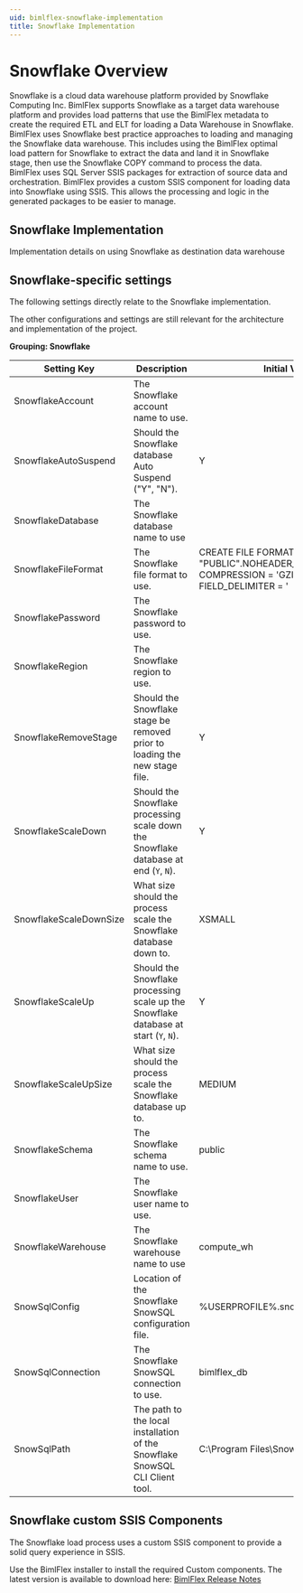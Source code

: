 ```yaml
---
uid: bimlflex-snowflake-implementation
title: Snowflake Implementation
---
```


# Snowflake Overview

Snowflake is a cloud data warehouse platform provided by Snowflake Computing Inc.  BimlFlex supports Snowflake as a target data warehouse platform and provides load patterns that use the BimlFlex metadata to create the required ETL and ELT for loading a Data Warehouse in Snowflake.  BimlFlex uses Snowflake best practice approaches to loading and managing the Snowflake data warehouse.  This includes using the BimlFlex optimal load pattern for Snowflake to extract the data and land it in Snowflake stage, then use the Snowflake COPY command to process the data.  BimlFlex uses SQL Server SSIS packages for extraction of source data and orchestration. BimlFlex provides a custom SSIS component for loading data into Snowflake using SSIS. This allows the processing and logic in the generated packages to be easier to manage.

## Snowflake Implementation

<!-- TODO: Review -->

Implementation details on using Snowflake as destination data warehouse

## Snowflake-specific settings

The following settings directly relate to the Snowflake implementation.

The other configurations and settings are still relevant for the architecture and implementation of the project.

**Grouping: Snowflake**

| Setting Key | Description | Initial Value |
| ----------- | ----------- | ------------- |
| SnowflakeAccount       | The Snowflake account name to use. |  |
| SnowflakeAutoSuspend   | Should the Snowflake database Auto Suspend ("Y", "N"). | Y |
| SnowflakeDatabase      | The Snowflake database name to use |  |
| SnowflakeFileFormat    | The Snowflake file format to use. | CREATE FILE FORMAT IF NOT EXISTS "PUBLIC".NOHEADER_PIPE_CSV_FORMAT COMPRESSION = 'GZIP' FIELD_DELIMITER = '|' RECORD_DELIMITER = '\n' SKIP_HEADER = 0 TRIM_SPACE = FALSE NULL_IF = ('\\N'); |
| SnowflakePassword      | The Snowflake password to use. |  |
| SnowflakeRegion        | The Snowflake region to use. |  |
| SnowflakeRemoveStage   | Should the Snowflake stage be removed prior to loading the new stage file. | Y |
| SnowflakeScaleDown     | Should the Snowflake processing scale down the Snowflake database at end (`Y`, `N`). | Y |
| SnowflakeScaleDownSize | What size should the process scale the Snowflake database down to. | XSMALL |
| SnowflakeScaleUp       | Should the Snowflake processing scale up the Snowflake database at start (`Y`, `N`). | Y |
| SnowflakeScaleUpSize   | What size should the process scale the Snowflake database up to. | MEDIUM |
| SnowflakeSchema        | The Snowflake schema name to use. | public |
| SnowflakeUser          | The Snowflake user name to use. |  |
| SnowflakeWarehouse     | The Snowflake warehouse name to use | compute_wh |
| SnowSqlConfig          | Location of the Snowflake SnowSQL configuration file. | %USERPROFILE%\.snowsql\config |
| SnowSqlConnection      | The Snowflake SnowSQL connection to use. | bimlflex_db |
| SnowSqlPath            | The path to the local installation of the Snowflake SnowSQL CLI Client tool. | C:\Program Files\Snowflake SnowSQL |

## Snowflake custom SSIS Components

The Snowflake load process uses a custom SSIS component to provide a solid query experience in SSIS.

Use the BimlFlex installer to install the required Custom components. The latest version is available to download here: [BimlFlex Release Notes](xref:bimlflex-release-notes)

<!-- TODO: Snowflake specific deployment steps. -->
<!--

## Sample project metadata

For a sample project loading data from a SQL Server with a AdventureWorksLT source database, use the following sample configuration as a starting point

### Connections

The Data warehouse connections to Snowflake are all defined as `OLEDB` Connections and `Snowflake DW` Systems

| Connection | ConnectionString | Catalog | ConnectionType | SystemType | IntegrationStage | RecordSource | FilePath | FilePattern | PersistHistory |
| ---------- | ---------------- | ------- | -------------- | ---------- | ---------------- | ------------ | -------- | ----------- | -------------- |

| AdventureWorksLT | Data Source=.;Initial Catalog=AdventureWorksLT2012;Provider=SQLNCLI11.1;Integrated Security=SSPI; | AdventureWorksLT2012 | OLEDB  | SQL Server   | Source             | AWLT | | | Y |
| BFX_DM           | Data Source=.;Initial Catalog=BFX_DM;Provider=SQLNCLI11;Integrated Security=SSPI;                 | BFX_DM               | OLEDB  | Snowflake DW | Data Mart          | | | | |
| BFX_ODS          | Data Source=.;Initial Catalog=BFX_ODS;Provider=SQLNCLI11;Integrated Security=SSPI;                | BFX_ODS              | OLEDB  | Snowflake DW | Persistent Staging | | | | |
| BFX_RDV          | Data Source=.;Initial Catalog=BFX_RDV;Provider=SQLNCLI11;Integrated Security=SSPI;                | BFX_RDV              | OLEDB  | Snowflake DW | Raw Data Vault     | | | | |
| BFX_STG          | Data Source=.;Initial Catalog=BFX_STG;Provider=SQLNCLI11;Integrated Security=SSPI;                | BFX_STG              | OLEDB  | Snowflake DW | Staging            | | | | |
| BimlCatalog      | Data Source=.;Initial Catalog=BimlCatalog;Integrated Security=True;                               | BimlCatalog          | ADONET | SQL Server   | Data Warehouse     | | | | |

### Objects and Columns

The source objects are imported the same way as other implementation patterns

### Data Vault and Data Mart

The Data Vault is accelerated the same way and the Data Mart is created in the same way as other implementation patterns

-->
